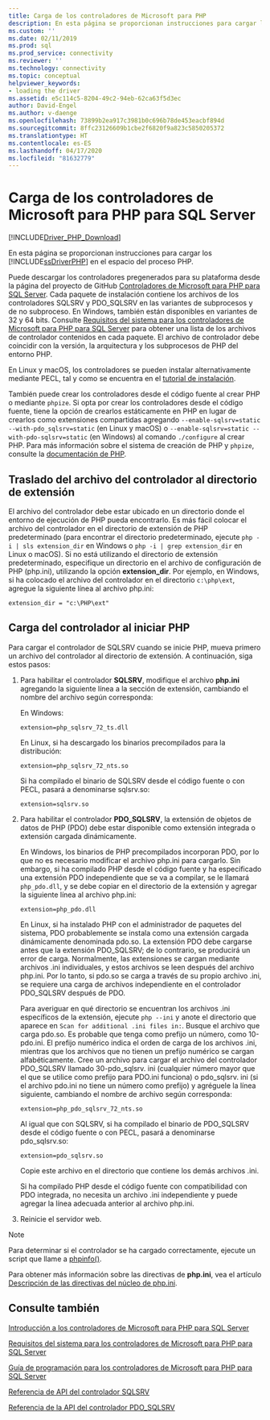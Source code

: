 ```yaml
---
title: Carga de los controladores de Microsoft para PHP
description: En esta página se proporcionan instrucciones para cargar los controladores de Microsoft para PHP para SQL Server en el espacio del proceso PHP.
ms.custom: ''
ms.date: 02/11/2019
ms.prod: sql
ms.prod_service: connectivity
ms.reviewer: ''
ms.technology: connectivity
ms.topic: conceptual
helpviewer_keywords:
- loading the driver
ms.assetid: e5c114c5-8204-49c2-94eb-62ca63f5d3ec
author: David-Engel
ms.author: v-daenge
ms.openlocfilehash: 73899b2ea917c3981b0c696b78de453eacbf894d
ms.sourcegitcommit: 8ffc23126609b1cbe2f6820f9a823c5850205372
ms.translationtype: HT
ms.contentlocale: es-ES
ms.lasthandoff: 04/17/2020
ms.locfileid: "81632779"
---
```

# <a name="loading-the-microsoft-drivers-for-php-for-sql-server"></a>Carga de los controladores de Microsoft para PHP para SQL Server
[!INCLUDE[Driver_PHP_Download](../../includes/driver_php_download.md)]

En esta página se proporcionan instrucciones para cargar los [!INCLUDE[ssDriverPHP](../../includes/ssdriverphp_md.md)] en el espacio del proceso PHP.  
  
Puede descargar los controladores pregenerados para su plataforma desde la página del proyecto de GitHub [Controladores de Microsoft para PHP para SQL Server](https://github.com/Microsoft/msphpsql/releases). Cada paquete de instalación contiene los archivos de los controladores SQLSRV y PDO_SQLSRV en las variantes de subprocesos y de no subproceso. En Windows, también están disponibles en variantes de 32 y 64 bits. Consulte [Requisitos del sistema para los controladores de Microsoft para PHP para SQL Server](system-requirements-for-the-php-sql-driver.md) para obtener una lista de los archivos de controlador contenidos en cada paquete. El archivo de controlador debe coincidir con la versión, la arquitectura y los subprocesos de PHP del entorno PHP.

En Linux y macOS, los controladores se pueden instalar alternativamente mediante PECL, tal y como se encuentra en el [tutorial de instalación](installation-tutorial-linux-mac.md).

También puede crear los controladores desde el código fuente al crear PHP o mediante `phpize`. Si opta por crear los controladores desde el código fuente, tiene la opción de crearlos estáticamente en PHP en lugar de crearlos como extensiones compartidas agregando `--enable-sqlsrv=static --with-pdo_sqlsrv=static` (en Linux y macOS) o `--enable-sqlsrv=static --with-pdo-sqlsrv=static` (en Windows) al comando `./configure` al crear PHP. Para más información sobre el sistema de creación de PHP y `phpize`, consulte la [documentación de PHP](http://php.net/manual/install.php).
  
## <a name="moving-the-driver-file-into-your-extension-directory"></a>Traslado del archivo del controlador al directorio de extensión  
El archivo del controlador debe estar ubicado en un directorio donde el entorno de ejecución de PHP pueda encontrarlo. Es más fácil colocar el archivo del controlador en el directorio de extensión de PHP predeterminado (para encontrar el directorio predeterminado, ejecute `php -i | sls extension_dir` en Windows o `php -i | grep extension_dir` en Linux o macOS). Si no está utilizando el directorio de extensión predeterminado, especifique un directorio en el archivo de configuración de PHP (php.ini), utilizando la opción **extension_dir**. Por ejemplo, en Windows, si ha colocado el archivo del controlador en el directorio `c:\php\ext`, agregue la siguiente línea al archivo php.ini:
  
```  
extension_dir = "c:\PHP\ext"  
```

## <a name="loading-the-driver-at-php-startup"></a>Carga del controlador al iniciar PHP  
Para cargar el controlador de SQLSRV cuando se inicie PHP, mueva primero un archivo del controlador al directorio de extensión. A continuación, siga estos pasos:  
  
1.  Para habilitar el controlador **SQLSRV**, modifique el archivo **php.ini** agregando la siguiente línea a la sección de extensión, cambiando el nombre del archivo según corresponda:  
  
    En Windows: 
    ```  
    extension=php_sqlsrv_72_ts.dll  
    ```  
    En Linux, si ha descargado los binarios precompilados para la distribución: 
    ```  
    extension=php_sqlsrv_72_nts.so  
    ```
    Si ha compilado el binario de SQLSRV desde el código fuente o con PECL, pasará a denominarse sqlsrv.so:
    ```
    extension=sqlsrv.so
    ```
  
2.  Para habilitar el controlador **PDO_SQLSRV**, la extensión de objetos de datos de PHP (PDO) debe estar disponible como extensión integrada o extensión cargada dinámicamente.

    En Windows, los binarios de PHP precompilados incorporan PDO, por lo que no es necesario modificar el archivo php.ini para cargarlo. Sin embargo, si ha compilado PHP desde el código fuente y ha especificado una extensión PDO independiente que se va a compilar, se le llamará `php_pdo.dll`, y se debe copiar en el directorio de la extensión y agregar la siguiente línea al archivo php.ini:  
    ```
    extension=php_pdo.dll  
    ```
    En Linux, si ha instalado PHP con el administrador de paquetes del sistema, PDO probablemente se instala como una extensión cargada dinámicamente denominada pdo.so. La extensión PDO debe cargarse antes que la extensión PDO_SQLSRV; de lo contrario, se producirá un error de carga. Normalmente, las extensiones se cargan mediante archivos .ini individuales, y estos archivos se leen después del archivo php.ini. Por lo tanto, si pdo.so se carga a través de su propio archivo .ini, se requiere una carga de archivos independiente en el controlador PDO_SQLSRV después de PDO. 

    Para averiguar en qué directorio se encuentran los archivos .ini específicos de la extensión, ejecute `php --ini` y anote el directorio que aparece en `Scan for additional .ini files in:`. Busque el archivo que carga pdo.so. Es probable que tenga como prefijo un número, como 10-pdo.ini. El prefijo numérico indica el orden de carga de los archivos .ini, mientras que los archivos que no tienen un prefijo numérico se cargan alfabéticamente. Cree un archivo para cargar el archivo del controlador PDO_SQLSRV llamado 30-pdo_sqlsrv. ini (cualquier número mayor que el que se utilice como prefijo para PDO.ini funciona) o pdo_sqlsrv. ini (si el archivo pdo.ini no tiene un número como prefijo) y agréguele la línea siguiente, cambiando el nombre de archivo según corresponda:  
    ```
    extension=php_pdo_sqlsrv_72_nts.so
    ```
    Al igual que con SQLSRV, si ha compilado el binario de PDO_SQLSRV desde el código fuente o con PECL, pasará a denominarse pdo_sqlsrv.so:
    ```
    extension=pdo_sqlsrv.so
    ```
    Copie este archivo en el directorio que contiene los demás archivos .ini. 

    Si ha compilado PHP desde el código fuente con compatibilidad con PDO integrada, no necesita un archivo .ini independiente y puede agregar la línea adecuada anterior al archivo php.ini.
  
3.  Reinicie el servidor web.  
  
> [!NOTE]  
> Para determinar si el controlador se ha cargado correctamente, ejecute un script que llame a [phpinfo()](https://php.net/manual/en/function.phpinfo.php).  
  
Para obtener más información sobre las directivas de **php.ini**, vea el artículo [Descripción de las directivas del núcleo de php.ini](https://php.net/manual/en/ini.core.php).  
  
## <a name="see-also"></a>Consulte también  
[Introducción a los controladores de Microsoft para PHP para SQL Server](getting-started-with-the-php-sql-driver.md)

[Requisitos del sistema para los controladores de Microsoft para PHP para SQL Server](system-requirements-for-the-php-sql-driver.md)

[Guía de programación para los controladores de Microsoft para PHP para SQL Server](programming-guide-for-php-sql-driver.md)

[Referencia de API del controlador SQLSRV](sqlsrv-driver-api-reference.md)

[Referencia de la API del controlador PDO_SQLSRV](pdo-sqlsrv-driver-reference.md)  
  

